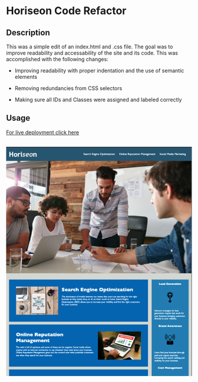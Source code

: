 # Horiseon Code Refactor

## Description

This was a simple edit of an index.html and .css file. The goal was to improve readability and accessability of the site and its code. This was accomplished with the following changes:

- Improving readability with proper indentation and the use of semantic elements

- Removing redundancies from CSS selectors

- Making sure all IDs and Classes were assigned and labeled correctly

## Usage

[For live deployment click here](https://tbro4.github.io/code-refactor/)
<br></br>

![screenshot](./assets/images/screenshot.png)
